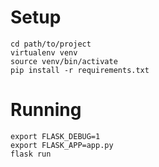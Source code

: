 # Setup
```
cd path/to/project
virtualenv venv
source venv/bin/activate
pip install -r requirements.txt
```

# Running
```
export FLASK_DEBUG=1
export FLASK_APP=app.py
flask run
```
